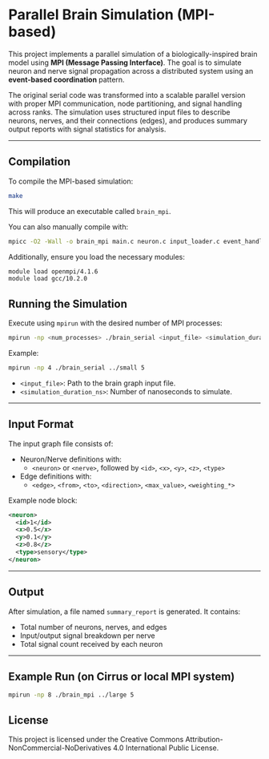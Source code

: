 # Parallel Brain Simulation (MPI-based)

This project implements a parallel simulation of a biologically-inspired brain model using **MPI (Message Passing Interface)**. The goal is to simulate neuron and nerve signal propagation across a distributed system using an **event-based coordination** pattern.

The original serial code was transformed into a scalable parallel version with proper MPI communication, node partitioning, and signal handling across ranks. The simulation uses structured input files to describe neurons, nerves, and their connections (edges), and produces summary output reports with signal statistics for analysis.

---

## Compilation

To compile the MPI-based simulation:

```bash
make
```

This will produce an executable called `brain_mpi`.

You can also manually compile with:

```bash
mpicc -O2 -Wall -o brain_mpi main.c neuron.c input_loader.c event_handler.c signal.c
```

Additionally, ensure you load the necessary modules:

```bash
module load openmpi/4.1.6
module load gcc/10.2.0
```

## Running the Simulation

Execute using `mpirun` with the desired number of MPI processes:

```bash
mpirun -np <num_processes> ./brain_serial <input_file> <simulation_duration_ns>
```

Example:

```bash
mpirun -np 4 ./brain_serial ../small 5
```

- `<input_file>`: Path to the brain graph input file.
- `<simulation_duration_ns>`: Number of nanoseconds to simulate.

---
## Input Format

The input graph file consists of:

- Neuron/Nerve definitions with:
  - `<neuron>` or `<nerve>`, followed by `<id>`, `<x>`, `<y>`, `<z>`, `<type>`
- Edge definitions with:
  - `<edge>`, `<from>`, `<to>`, `<direction>`, `<max_value>`, `<weighting_*>`

Example node block:
```xml
<neuron>
  <id>1</id>
  <x>0.5</x>
  <y>0.1</y>
  <z>0.8</z>
  <type>sensory</type>
</neuron>
```

---

## Output

After simulation, a file named `summary_report` is generated. It contains:

- Total number of neurons, nerves, and edges
- Input/output signal breakdown per nerve
- Total signal count received by each neuron

---


## Example Run (on Cirrus or local MPI system)

```bash
mpirun -np 8 ./brain_mpi ../large 5
```

## License

This project is licensed under the Creative Commons Attribution-NonCommercial-NoDerivatives 4.0 International Public License.

